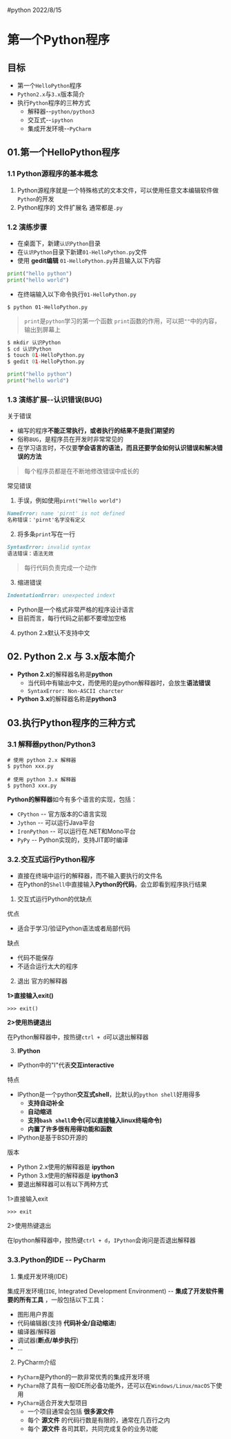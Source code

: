 #python 2022/8/15

# 第一个Python程序

## 目标

- 第一个`HelloPython`程序
- `Python2.x`与`3.x`版本简介
- 执行`Python`程序的三种方式
	- 解释器--`python/python3`
	- 交互式--`ipython`
	- 集成开发环境--`PyCharm`

## 01.第一个HelloPython程序

### 1.1 Python源程序的基本概念

1. Python源程序就是一个特殊格式的文本文件，可以使用任意文本编辑软件做`Python`的开发
2. Python程序的 文件扩展名 通常都是`.py`

### 1.2 演练步骤

- 在桌面下，新建`认识Python`目录
- 在`认识Python`目录下新建`01-HelloPython.py`文件
- 使用 **gedit编辑** `01-HelloPython.py`并且输入以下内容

```python
print("hello python")
print("hello world")
```

- 在终端输入以下命令执行`01-HelloPython.py`

```linux
$ python 01-HelloPython.py
```

>`print`是`python`学习的第一个函数
>`print`函数的作用，可以把`""`中的内容，输出到屏幕上

```python
$ mkdir 认识Python
$ cd 认识Python
$ touch 01-HelloPython.py
$ gedit 01-HelloPython.py

print("hello python")
print("hello world")
```

### 1.3 演练扩展--认识错误(BUG)

关于错误
- 编写的程序**不能正常执行，或者执行的结果不是我们期望的**
- 俗称`BUG`，是程序员在开发时非常常见的
- 在学习语言时，不仅要**学会语言的语法，而且还要学会如何认识错误和解决错误的方法**

>每个程序员都是在不断地修改错误中成长的

常见错误
1. 手误，例如使用`pirnt("Hello world")`

```md
NameError: name 'pirnt' is not defined
名称错误：'pirnt'名字没有定义
```

2. 将多条`print`写在一行

```md
SyntaxError: invalid syntax
语法错误：语法无效
```

>每行代码负责完成一个动作

3. 缩进错误

```md
IndentationError: unexpected indext
```

- Python是一个格式非常严格的程序设计语言
- 目前而言，每行代码之前都不要增加空格

4. python 2.x默认不支持中文

## 02. Python 2.x 与 3.x版本简介

- **Python 2.x**的解释器名称是**python**
	- 当代码中有输出中文，而使用的是python解释器时，会放生**语法错误**
	- `SyntaxError: Non-ASCII charcter`
- **Python 3.x**的解释器名称是**python3**

## 03.执行Python程序的三种方式

### 3.1 解释器python/Python3

```linux
# 使用 python 2.x 解释器
$ python xxx.py

# 使用 python 3.x 解释器
$ python3 xxx.py
```

**Python的解释器**如今有多个语言的实现，包括：
- `CPython` -- 官方版本的C语言实现
- `Jython` -- 可以运行Java平台
- `IronPython` -- 可以运行在.NET和Mono平台
- `PyPy` -- Python实现的，支持JIT即时编译

### 3.2.交互式运行Python程序

- 直接在终端中运行的解释器，而不输入要执行的文件名
- 在Python的`Shell`中直接输入**Python的代码**，会立即看到程序执行结果

1. 交互式运行Python的优缺点

优点
- 适合于学习/验证Python语法或者局部代码

缺点
- 代码不能保存
- 不适合运行太大的程序

2. 退出 官方的解释器

**1>直接输入exit()**

```shell
>>> exit()
```

**2>使用热键退出**

在Python解释器中，按热键`ctrl + d`可以退出解释器

3. **IPython**

- IPython中的"I"代表**交互interactive**

特点
- IPython是一个python**交互式shell**，比默认的`python shell`好用得多
	- **支持自动补全**
	- **自动缩进**
	- **支持`bash shell`命令(可以直接输入linux终端命令)**
	- **内置了许多很有用得功能和函数**
- IPython是基于BSD开源的

版本
- Python 2.x使用的解释器是 **ipython**
- Python 3.x使用的解释器是 **ipython3**
- 要退出解释器可以有以下两种方式

1>直接输入exit

```ipython
>>> exit
```

2>使用热键退出

在Ipython解释器中，按热键`ctrl + d`，`IPython`会询问是否退出解释器

### 3.3.Python的IDE -- PyCharm

1. 集成开发环境(IDE)

集成开发环境(`IDE`, Integrated Development Environment) -- **集成了开发软件需要的所有工具** ，一般包括以下工具：
- 图形用户界面
- 代码编辑器(支持 **代码补全/自动缩进**)
- 编译器/解释器
- 调试器(**断点/单步执行**)
- ...

2. PyCharm介绍

- `PyCharm`是Python的一款非常优秀的集成开发环境
- `PyCharm`除了具有一般IDE所必备功能外，还可以在`Windows/Linux/macOS`下使用
- `PyCharm`适合开发大型项目
	- 一个项目通常会包括 **很多源文件**
	- 每个 **源文件** 的代码行数是有限的，通常在几百行之内
	- 每个 **源文件** 各司其职，共同完成复杂的业务功能

